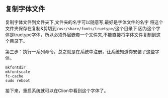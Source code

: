 ## 复制字体文件
复制字体文件到文件夹下,文件夹的名字可以随意写,最好是字体文件的名字
将这个文件夹保存在复制&剪切到`/usr/share/fonts/truetype/`这个目录下
因为这个字体是truetype字体，所以必须外层嵌套一个文件夹,不能直接将字体文件复制到这个目录下。

第三步：执行一系列命令，总之就是在系统中注册，让系统知道你安装了这些字体。
```shell
mkfontdir
mkfontscale
fc-cache
sudo reboot
```
接下来，重启系统就可以在Clion中看到这个字体了。